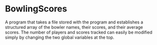 # BowlingScores
A program that takes a file stored with the program and establishes a structured array of the bowler names, their scores, and their average scores. The number of players and scores tracked can easily be modified simply by changing the two global variables at the top.
